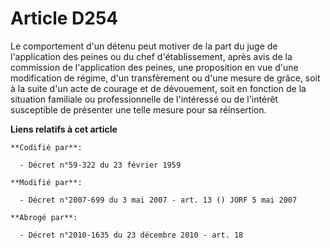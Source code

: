 # Article D254

Le comportement d'un détenu peut motiver de la part du juge de l'application des peines ou du chef d'établissement, après
avis de la commission de l'application des peines, une proposition en vue d'une modification de régime, d'un transfèrement ou
d'une mesure de grâce, soit à la suite d'un acte de courage et de dévouement, soit en fonction de la situation familiale ou
professionnelle de l'intéressé ou de l'intérêt susceptible de présenter une telle mesure pour sa réinsertion.

**Liens relatifs à cet article**

	**Codifié par**:

	  - Décret n°59-322 du 23 février 1959

	**Modifié par**:

	  - Décret n°2007-699 du 3 mai 2007 - art. 13 () JORF 5 mai 2007

	**Abrogé par**:

	  - Décret n°2010-1635 du 23 décembre 2010 - art. 18

